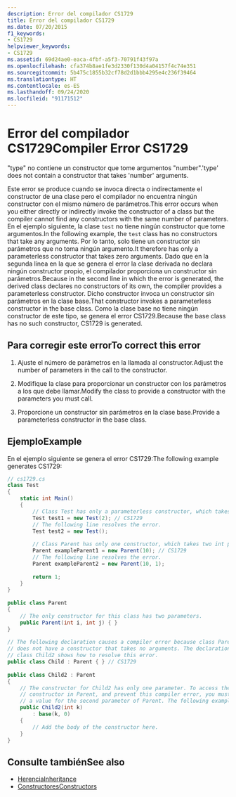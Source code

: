```yaml
---
description: Error del compilador CS1729
title: Error del compilador CS1729
ms.date: 07/20/2015
f1_keywords:
- CS1729
helpviewer_keywords:
- CS1729
ms.assetid: 69d24ae0-eaca-4fbf-a5f3-70791f43f97a
ms.openlocfilehash: cfa374b8ae1fe3d2330f130d4a04157f4c74e351
ms.sourcegitcommit: 5b475c1855b32cf78d2d1bbb4295e4c236f39464
ms.translationtype: HT
ms.contentlocale: es-ES
ms.lasthandoff: 09/24/2020
ms.locfileid: "91171512"
---
```

# <a name="compiler-error-cs1729"></a><span data-ttu-id="7a146-103">Error del compilador CS1729</span><span class="sxs-lookup"><span data-stu-id="7a146-103">Compiler Error CS1729</span></span>

<span data-ttu-id="7a146-104">"type" no contiene un constructor que tome argumentos "number".</span><span class="sxs-lookup"><span data-stu-id="7a146-104">'type' does not contain a constructor that takes 'number' arguments.</span></span>  
  
 <span data-ttu-id="7a146-105">Este error se produce cuando se invoca directa o indirectamente el constructor de una clase pero el compilador no encuentra ningún constructor con el mismo número de parámetros.</span><span class="sxs-lookup"><span data-stu-id="7a146-105">This error occurs when you either directly or indirectly invoke the constructor of a class but the compiler cannot find any constructors with the same number of parameters.</span></span> <span data-ttu-id="7a146-106">En el ejemplo siguiente, la clase `test` no tiene ningún constructor que tome argumentos.</span><span class="sxs-lookup"><span data-stu-id="7a146-106">In the following example, the `test` class has no constructors that take any arguments.</span></span> <span data-ttu-id="7a146-107">Por lo tanto, solo tiene un constructor sin parámetros que no toma ningún argumento.</span><span class="sxs-lookup"><span data-stu-id="7a146-107">It therefore has only a parameterless constructor that takes zero arguments.</span></span> <span data-ttu-id="7a146-108">Dado que en la segunda línea en la que se genera el error la clase derivada no declara ningún constructor propio, el compilador proporciona un constructor sin parámetros.</span><span class="sxs-lookup"><span data-stu-id="7a146-108">Because in the second line in which the error is generated, the derived class declares no constructors of its own, the compiler provides a parameterless constructor.</span></span> <span data-ttu-id="7a146-109">Dicho constructor invoca un constructor sin parámetros en la clase base.</span><span class="sxs-lookup"><span data-stu-id="7a146-109">That constructor invokes a parameterless constructor in the base class.</span></span> <span data-ttu-id="7a146-110">Como la clase base no tiene ningún constructor de este tipo, se genera el error CS1729.</span><span class="sxs-lookup"><span data-stu-id="7a146-110">Because the base class has no such constructor, CS1729 is generated.</span></span>  
  
## <a name="to-correct-this-error"></a><span data-ttu-id="7a146-111">Para corregir este error</span><span class="sxs-lookup"><span data-stu-id="7a146-111">To correct this error</span></span>  
  
1. <span data-ttu-id="7a146-112">Ajuste el número de parámetros en la llamada al constructor.</span><span class="sxs-lookup"><span data-stu-id="7a146-112">Adjust the number of parameters in the call to the constructor.</span></span>  
  
2. <span data-ttu-id="7a146-113">Modifique la clase para proporcionar un constructor con los parámetros a los que debe llamar.</span><span class="sxs-lookup"><span data-stu-id="7a146-113">Modify the class to provide a constructor with the parameters you must call.</span></span>  
  
3. <span data-ttu-id="7a146-114">Proporcione un constructor sin parámetros en la clase base.</span><span class="sxs-lookup"><span data-stu-id="7a146-114">Provide a parameterless constructor in the base class.</span></span>  
  
## <a name="example"></a><span data-ttu-id="7a146-115">Ejemplo</span><span class="sxs-lookup"><span data-stu-id="7a146-115">Example</span></span>  

 <span data-ttu-id="7a146-116">En el ejemplo siguiente se genera el error CS1729:</span><span class="sxs-lookup"><span data-stu-id="7a146-116">The following example generates CS1729:</span></span>  
  
```csharp  
// cs1729.cs  
class Test  
{  
    static int Main()  
    {  
        // Class Test has only a parameterless constructor, which takes no arguments.  
        Test test1 = new Test(2); // CS1729  
        // The following line resolves the error.  
        Test test2 = new Test();  
  
        // Class Parent has only one constructor, which takes two int parameters.  
        Parent exampleParent1 = new Parent(10); // CS1729  
        // The following line resolves the error.  
        Parent exampleParent2 = new Parent(10, 1);  
  
        return 1;  
    }  
}  
  
public class Parent  
{  
    // The only constructor for this class has two parameters.  
    public Parent(int i, int j) { }  
}  
  
// The following declaration causes a compiler error because class Parent  
// does not have a constructor that takes no arguments. The declaration of  
// class Child2 shows how to resolve this error.  
public class Child : Parent { } // CS1729  
  
public class Child2 : Parent  
{  
    // The constructor for Child2 has only one parameter. To access the
    // constructor in Parent, and prevent this compiler error, you must provide
    // a value for the second parameter of Parent. The following example provides 0.  
    public Child2(int k)  
        : base(k, 0)  
    {  
        // Add the body of the constructor here.  
    }  
}  
```  
  
## <a name="see-also"></a><span data-ttu-id="7a146-117">Consulte también</span><span class="sxs-lookup"><span data-stu-id="7a146-117">See also</span></span>

- [<span data-ttu-id="7a146-118">Herencia</span><span class="sxs-lookup"><span data-stu-id="7a146-118">Inheritance</span></span>](../../programming-guide/classes-and-structs/inheritance.md)
- [<span data-ttu-id="7a146-119">Constructores</span><span class="sxs-lookup"><span data-stu-id="7a146-119">Constructors</span></span>](../../programming-guide/classes-and-structs/constructors.md)
